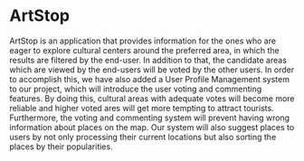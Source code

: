 # ArtStop
ArtStop is an application that provides information for the ones who are eager to explore cultural centers around the preferred area, in which the results are filtered by the end-user. In addition to that, the candidate areas which are viewed by the end-users will be voted by the other users.  In order to accomplish this, we have also added a User Profile Management system to our project, which will introduce the user voting and commenting features. By doing this, cultural areas with adequate votes will become more reliable and higher voted ares will get more tempting to attract tourists. Furthermore, the voting and commenting system will prevent having wrong information about places on the map. Our system will also suggest places to users by not only processing their current locations but also sorting the places by their popularities.

